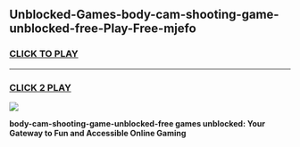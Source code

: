 
## Unblocked-Games-body-cam-shooting-game-unblocked-free-Play-Free-mjefo
<h3>
<a href="https://premium76.site?title=body-cam-shooting-game-unblocked-free&ref=23A">CLICK TO PLAY</a></h3>
<hr>

<h3>
<a href="https://premium76.site?title=body-cam-shooting-game-unblocked-free&ref=23A">CLICK 2 PLAY</a>
  
</h3>

<a href="https://premium76.site?title=body-cam-shooting-game-unblocked-free&ref=23A"><img src="https://clearcache.store/games.png"></a>


**body-cam-shooting-game-unblocked-free games unblocked: Your Gateway to Fun and Accessible Online Gaming**
